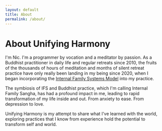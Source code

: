 ```yaml
---
layout: default
title: About
permalink: /about/
---
```

# About Unifying Harmony

I'm Nic. I'm a programmer by vocation and a meditator by passion. As a Buddhist practitioner in daily life and regular retreats since 2010, the fruits of the thousands of hours of meditation and months of silent retreat practice have only really been landing in my being since 2020, when I began incorporating the [Internal Family Systems Model](https://en.wikipedia.org/wiki/Internal_Family_Systems_Model) into my practice. 

The symbiosis of IFS and Buddhist practice, which I'm calling Internal Family Sangha, has had a profound impact in me, leading to rapid transformation of my life inside and out. From anxiety to ease. From depression to love.

Unifying Harmony is my attempt to share what I've learned with the world, exploring practices that I know from experience hold the potential to transform self and world.
